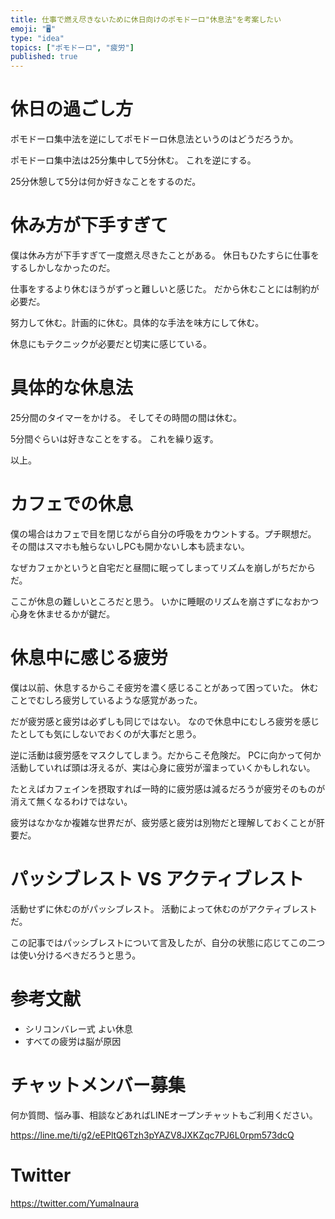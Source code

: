```yaml
---
title: 仕事で燃え尽きないために休日向けのポモドーロ"休息法"を考案したい
emoji: "🖥"
type: "idea"
topics: ["ポモドーロ", "疲労"]
published: true
---
```


# 休日の過ごし方

ポモドーロ集中法を逆にしてポモドーロ休息法というのはどうだろうか。

ポモドーロ集中法は25分集中して5分休む。
これを逆にする。

25分休憩して5分は何か好きなことをするのだ。

# 休み方が下手すぎて

僕は休み方が下手すぎて一度燃え尽きたことがある。
休日もひたすらに仕事をするしかしなかったのだ。

仕事をするより休むほうがずっと難しいと感じた。
だから休むことには制約が必要だ。

努力して休む。計画的に休む。具体的な手法を味方にして休む。

休息にもテクニックが必要だと切実に感じている。

# 具体的な休息法

25分間のタイマーをかける。
そしてその時間の間は休む。

5分間ぐらいは好きなことをする。
これを繰り返す。

以上。

# カフェでの休息

僕の場合はカフェで目を閉じながら自分の呼吸をカウントする。プチ瞑想だ。
その間はスマホも触らないしPCも開かないし本も読まない。

なぜカフェかというと自宅だと昼間に眠ってしまってリズムを崩しがちだからだ。

ここが休息の難しいところだと思う。
いかに睡眠のリズムを崩さずになおかつ心身を休ませるかが鍵だ。

# 休息中に感じる疲労

僕は以前、休息するからこそ疲労を濃く感じることがあって困っていた。
休むことでむしろ疲労しているような感覚があった。

だが疲労感と疲労は必ずしも同じではない。
なので休息中にむしろ疲労を感じたとしても気にしないでおくのが大事だと思う。

逆に活動は疲労感をマスクしてしまう。だからこそ危険だ。
PCに向かって何か活動していれば頭は冴えるが、実は心身に疲労が溜まっていくかもしれない。

たとえばカフェインを摂取すれば一時的に疲労感は減るだろうが疲労そのものが消えて無くなるわけではない。

疲労はなかなか複雑な世界だが、疲労感と疲労は別物だと理解しておくことが肝要だ。

# パッシブレスト VS アクティブレスト

活動せずに休むのがパッシブレスト。
活動によって休むのがアクティブレストだ。

この記事ではパッシブレストについて言及したが、自分の状態に応じてこの二つは使い分けるべきだろうと思う。


# 参考文献

- シリコンバレー式 よい休息
- すべての疲労は脳が原因



<!-- Update From Qiita API -->

# チャットメンバー募集


何か質問、悩み事、相談などあればLINEオープンチャットもご利用ください。

https://line.me/ti/g2/eEPltQ6Tzh3pYAZV8JXKZqc7PJ6L0rpm573dcQ



# Twitter

https://twitter.com/YumaInaura



<!-- Update From Qiita API -->


